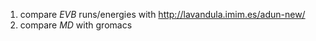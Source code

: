 1. compare *EVB* runs/energies with http://lavandula.imim.es/adun-new/
2. compare *MD* with gromacs
